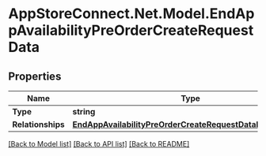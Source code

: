# AppStoreConnect.Net.Model.EndAppAvailabilityPreOrderCreateRequestData

## Properties

Name | Type | Description | Notes
------------ | ------------- | ------------- | -------------
**Type** | **string** |  | 
**Relationships** | [**EndAppAvailabilityPreOrderCreateRequestDataRelationships**](EndAppAvailabilityPreOrderCreateRequestDataRelationships.md) |  | 

[[Back to Model list]](../README.md#documentation-for-models) [[Back to API list]](../README.md#documentation-for-api-endpoints) [[Back to README]](../README.md)

